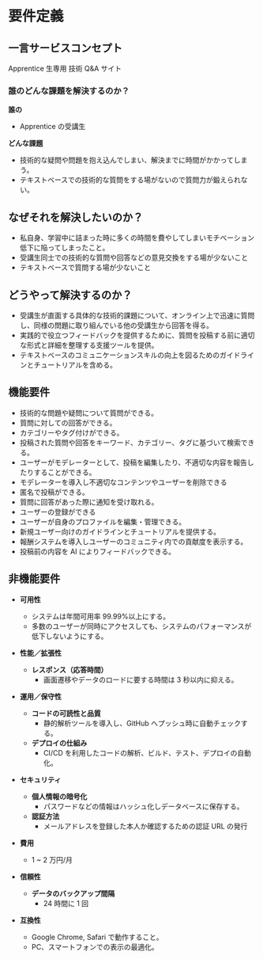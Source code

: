 # 要件定義

## 一言サービスコンセプト

Apprentice 生専用 技術 Q&A サイト

### 誰のどんな課題を解決するのか？

**誰の**

- Apprentice の受講生

**どんな課題**

- 技術的な疑問や問題を抱え込んでしまい、解決までに時間がかかってしまう。
- テキストベースでの技術的な質問をする場がないので質問力が鍛えられない。

## なぜそれを解決したいのか？

- 私自身、学習中に詰まった時に多くの時間を費やしてしまいモチベーション低下に陥ってしまったこと。
- 受講生同士での技術的な質問や回答などの意見交換をする場が少ないこと
- テキストベースで質問する場が少ないこと

## どうやって解決するのか？

- 受講生が直面する具体的な技術的課題について、オンライン上で迅速に質問し、同様の問題に取り組んでいる他の受講生から回答を得る。
- 実践的で役立つフィードバックを提供するために、質問を投稿する前に適切な形式と詳細を整理する支援ツールを提供。
- テキストベースのコミュニケーションスキルの向上を図るためのガイドラインとチュートリアルを含める。

## 機能要件

- 技術的な問題や疑問について質問ができる。
- 質問に対しての回答ができる。
- カテゴリーやタグ付けができる。
- 投稿された質問や回答をキーワード、カテゴリー、タグに基づいて検索できる。
- ユーザーがモデレーターとして、投稿を編集したり、不適切な内容を報告したりすることができる。
- モデレーターを導入し不適切なコンテンツやユーザーを削除できる
- 匿名で投稿ができる。
- 質問に回答があった際に通知を受け取れる。
- ユーザーの登録ができる
- ユーザーが自身のプロファイルを編集・管理できる。
- 新規ユーザー向けのガイドラインとチュートリアルを提供する。
- 報酬システムを導入しユーザーのコミュニティ内での貢献度を表示する。
- 投稿前の内容を AI によりフィードバックできる。

## 非機能要件

- **可用性**

  - システムは年間可用率 99.99%以上にする。
  - 多数のユーザーが同時にアクセスしても、システムのパフォーマンスが低下しないようにする。

- **性能／拡張性**

  - **レスポンス（応答時間）**
    - 画面遷移やデータのロードに要する時間は 3 秒以内に抑える。

- **運用／保守性**

  - **コードの可読性と品質**
    - 静的解析ツールを導入し、GitHub へプッシュ時に自動チェックする。
  - **デプロイの仕組み**
    - CI/CD を利用したコードの解析、ビルド、テスト、デプロイの自動化。

- **セキュリティ**

  - **個人情報の暗号化**
    - パスワードなどの情報はハッシュ化しデータベースに保存する。
  - **認証方法**
    - メールアドレスを登録した本人か確認するための認証 URL の発行

- **費用**

  - 1 ~ 2 万円/月

- **信頼性**

  - **データのバックアップ間隔**
    - 24 時間に 1 回

- **互換性**
  - Google Chrome, Safari で動作すること。
  - PC、スマートフォンでの表示の最適化。
